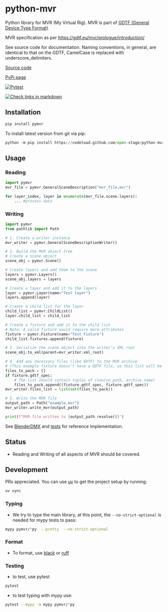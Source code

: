 # python-mvr

Python library for MVR (My Virtual Rig). MVR is part of [GDTF (General Device Type Format)](https://gdtf-share.com/)

MVR specification as per https://gdtf.eu/mvr/prologue/introduction/

See source code for documentation. Naming conventions, in general, are
identical to that on the GDTF, CamelCase is replaced with
underscore_delimiters.

[Source code](https://github.com/open-stage/python-mvr)

[PyPi page](https://pypi.org/project/pymvr/)

[![Pytest](https://github.com/open-stage/python-mvr/actions/workflows/run-tests.yaml/badge.svg)](https://github.com/open-stage/python-mvr/actions/workflows/run-tests.yaml)

[![Check links in markdown](https://github.com/open-stage/python-mvr/actions/workflows/check-links.yaml/badge.svg)](https://github.com/open-stage/python-mvr/actions/workflows/check-links.yaml)

## Installation

```bash
pip install pymvr
```

To install latest version from git via pip:

```python
python -m pip install https://codeload.github.com/open-stage/python-mvr/zip/refs/heads/master
```

## Usage

### Reading

```python
import pymvr
mvr_file = pymvr.GeneralSceneDescription("mvr_file.mvr")

for layer_index, layer in enumerate(mvr_file.scene.layers):
    ... #process data
```

### Writing

```python
import pymvr
from pathlib import Path

# 1. Create a writer instance
mvr_writer = pymvr.GeneralSceneDescriptionWriter()

# 2. Build the MVR object tree
# Create a scene object
scene_obj = pymvr.Scene()

# Create layers and add them to the scene
layers = pymvr.Layers()
scene_obj.layers = layers

# Create a layer and add it to the layers
layer = pymvr.Layer(name="Test layer")
layers.append(layer)

# Create a child list for the layer
child_list = pymvr.ChildList()
layer.child_list = child_list

# Create a fixture and add it to the child list
# Note: A valid fixture would require more attributes
fixture = pymvr.Fixture(name="Test Fixture")
child_list.fixtures.append(fixture)

# 3. Serialize the scene object into the writer's XML root
scene_obj.to_xml(parent=mvr_writer.xml_root)

# 4. Add any necessary files (like GDTF) to the MVR archive
# (This example fixture doesn't have a GDTF file, so this list will be empty)
files_to_pack = []
if fixture.gdtf_spec:
    # The list should contain tuples of (source_path, archive_name)
    files_to_pack.append((fixture.gdtf_spec, fixture.gdtf_spec))
mvr_writer.files_list = list(set(files_to_pack))

# 5. Write the MVR file
output_path = Path("example.mvr")
mvr_writer.write_mvr(output_path)

print(f"MVR file written to {output_path.resolve()}")
```

See [BlenderDMX](https://github.com/open-stage/blender-dmx) and
[tests](https://github.com/open-stage/python-mvr/tree/master/tests) for
reference implementation.

## Status

- Reading and Writing of all aspects of MVR should be covered.

## Development

PRs appreciated. You can use [uv](https://docs.astral.sh/uv/) to get the
project setup by running:

```bash
uv sync
```

### Typing

- We try to type the main library, at this point, the
  `--no-strict-optional` is needed for mypy tests to pass:

```bash
mypy pymvr/*py  --pretty  --no-strict-optional
```

### Format

- To format, use [black](https://github.com/psf/black) or
  [ruff](https://docs.astral.sh/ruff/)

### Testing

- to test, use pytest

```bash
pytest
```

- to test typing with mypy use:

```bash
pytest --mypy -m mypy pymvr/*py
```
